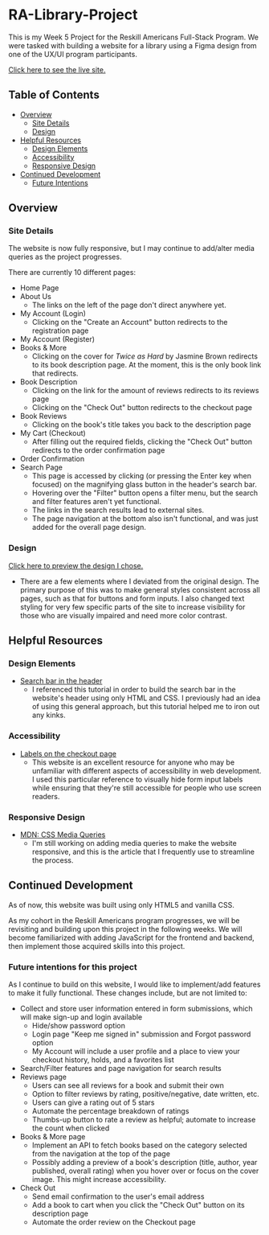 # RA-Library-Project

This is my Week 5 Project for the Reskill Americans Full-Stack Program. We were tasked with building a website for a library using a Figma design from one of the UX/UI program participants.

[Click here to see the live site.](https://sianidan.github.io/RA-Library-Project/)

## Table of Contents
- [Overview](#overview)
    - [Site Details](#site-details)
    - [Design](#design)
- [Helpful Resources](#helpful-resources)
    - [Design Elements](#design-elements)
    - [Accessibility](#accessibility)
    - [Responsive Design](#responsive-design)
- [Continued Development](#continued-development)
    - [Future Intentions](#future-intentions-for-this-project)

## Overview

### Site Details
The website is now fully responsive, but I may continue to add/alter media queries as the project progresses. 

There are currently 10 different pages:
- Home Page
- About Us
    - The links on the left of the page don't direct anywhere yet.
- My Account (Login)
    - Clicking on the "Create an Account" button redirects to the registration page
- My Account (Register)
- Books & More
    - Clicking on the cover for *Twice as Hard* by Jasmine Brown redirects to its book description page. At the moment, this is the only book link that redirects.
- Book Description
    - Clicking on the link for the amount of reviews redirects to its reviews page
    - Clicking on the "Check Out" button redirects to the checkout page
- Book Reviews
    - Clicking on the book's title takes you back to the description page
- My Cart (Checkout)
    - After filling out the required fields, clicking the "Check Out" button redirects to the order confirmation page
- Order Confirmation
- Search Page
    - This page is accessed by clicking (or pressing the Enter key when focused) on the magnifying glass button in the header's search bar.
    - Hovering over the "Filter" button opens a filter menu, but the search and filter features aren't yet functional.
    - The links in the search results lead to external sites.
    - The page navigation at the bottom also isn't functional, and was just added for the overall page design.

### Design

[Click here to preview the design I chose.](https://www.figma.com/file/qIYJMGekw1joRsDLGpI3ku/Wk-5%3A-Library-Website-Project?t=o5oFetAOm7n1zL13-0)
- There are a few elements where I deviated from the original design. The primary purpose of this was to make general styles consistent across all pages, such as that for buttons and form inputs. I also changed text styling for very few specific parts of the site to increase visibility for those who are visually impaired and need more color contrast.

## Helpful Resources

### Design Elements

- [Search bar in the header](https://nikitahl.com/search-icon-inside-input#:~:text=Create%20a%20search%20icon%20inside%20input%20box%20with,submit%20button%20from%20the%20form.%20...%204%20Demo)
    - I referenced this tutorial in order to build the search bar in the website's header using only HTML and CSS. I previously had an idea of using this general approach, but this tutorial helped me to iron out any kinks.

### Accessibility

- [Labels on the checkout page](https://www.w3.org/WAI/tutorials/forms/labels/#hiding-label-text)
    - This website is an excellent resource for anyone who may be unfamiliar with different aspects of accessibility in web development. I used this particular reference to visually hide form input labels while ensuring that they're still accessible for people who use screen readers.

### Responsive Design

- [MDN: CSS Media Queries](https://developer.mozilla.org/en-US/docs/Web/CSS/Media_Queries/Using_media_queries)
    - I'm still working on adding media queries to make the website responsive, and this is the article that I frequently use to streamline the process.

## Continued Development
As of now, this website was built using only HTML5 and vanilla CSS. 

As my cohort in the Reskill Americans program progresses, we will be revisiting and building upon this project in the following weeks. We will become familiarized with adding JavaScript for the frontend and backend, then implement those acquired skills into this project.
### Future intentions for this project
As I continue to build on this website, I would like to implement/add features to make it fully functional. These changes include, but are not limited to: 
- Collect and store user information entered in form submissions, which will make sign-up and login available
    - Hide/show password option
    - Login page "Keep me signed in" submission and Forgot password option
    - My Account will include a user profile and a place to view your checkout history, holds, and a favorites list
- Search/Filter features and page navigation for search results
- Reviews page
    - Users can see all reviews for a book and submit their own
    - Option to filter reviews by rating, positive/negative, date written, etc.
    - Users can give a rating out of 5 stars
    - Automate the percentage breakdown of ratings
    - Thumbs-up button to rate a review as helpful; automate to increase the count when clicked
- Books & More page
    - Implement an API to fetch books based on the category selected from the navigation at the top of the page
    - Possibly adding a preview of a book's description (title, author, year published, overall rating) when you hover over or focus on the cover image. This might increase accessibility.
- Check Out
    - Send email confirmation to the user's email address
    - Add a book to cart when you click the "Check Out" button on its description page
    - Automate the order review on the Checkout page
